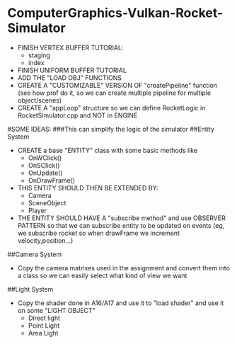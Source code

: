 # ComputerGraphics-Vulkan-Rocket-Simulator

- FINISH VERTEX BUFFER TUTORIAL:
    * staging
    * index
- FINISH UNIFORM BUFFER TUTORIAL
- ADD THE "LOAD OBJ" FUNCTIONS
- CREATE A "CUSTOMIZABLE" VERSION OF "createPipeline" function
  (see how prof do it, so we can create multiple pipeline for multiple object/scenes)
- CREATE A "appLoop" structure so we can define RocketLogic in RocketSimulator.cpp and 
  NOT in ENGINE

#SOME IDEAS: 
###This can simplify the logic of the simulator
##Entity System
- CREATE a base "ENTITY" class with some basic methods like
  * OnWClick()
  * OnSClick()
  * OnUpdate()
  * OnDrawFrame()
- THIS ENTITY SHOULD THEN BE EXTENDED BY:
    * Camera
    * SceneObject
    * Player
- THE ENTITY SHOULD HAVE A "subscribe method" and use
  OBSERVER PATTERN so that we can subscribe entity to be 
  updated on events
  (eg, we subscribe rocket so when drawFrame we increment velocity,position...)
  
##Camera System
- Copy the camera matrixes used in the assignment and 
convert them into a class so we can easily select what kind
of view we want

##Light System
- Copy the shader done in A16/A17 and use it to "load shader"
 and use it on some "LIGHT OBJECT"
    * Direct light
    * Point Light
    * Area Light
